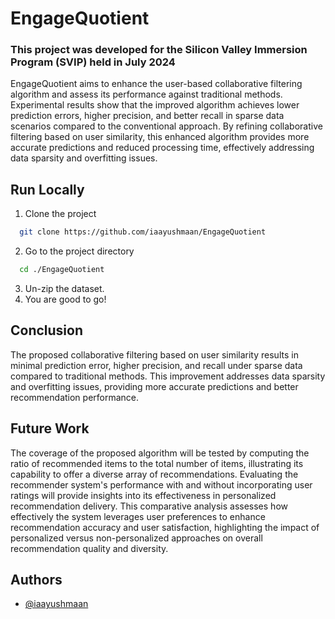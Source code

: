 # EngageQuotient

### This project was developed for the Silicon Valley Immersion Program (SVIP) held in July 2024
EngageQuotient aims to enhance the user-based collaborative filtering algorithm and assess its performance against traditional methods. Experimental results show that the improved algorithm achieves lower prediction errors, higher precision, and better recall in sparse data scenarios compared to the conventional approach. By refining collaborative filtering based on user similarity, this enhanced algorithm provides more accurate predictions and reduced processing time, effectively addressing data sparsity and overfitting issues.





## Run Locally

1. Clone the project

```bash
  git clone https://github.com/iaayushmaan/EngageQuotient
```

2. Go to the project directory

```bash
  cd ./EngageQuotient
```
3. Un-zip the dataset.
4. You are good to go!




## Conclusion

The proposed collaborative filtering based on user similarity results in minimal prediction error, higher precision, and recall under sparse data compared to traditional methods. This improvement addresses data sparsity and overfitting issues, providing more accurate predictions and better recommendation performance.

## Future Work

The coverage of the proposed algorithm will be tested by computing the ratio of recommended items to the total number of items, illustrating its capability to offer a diverse array of recommendations. Evaluating the recommender system's performance with and without incorporating user ratings will provide insights into its effectiveness in personalized recommendation delivery. This comparative analysis assesses how effectively the system leverages user preferences to enhance recommendation accuracy and user satisfaction, highlighting the impact of personalized versus non-personalized approaches on overall recommendation quality and diversity.

## Authors

- [@iaayushmaan](https://www.github.com/iaayushmaan)

